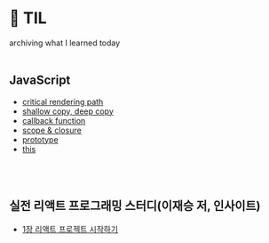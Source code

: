 # 📝 TIL

archiving what I learned today
<br />
<br />

## JavaScript

-   [critical rendering path](https://github.com/seoyoung-dev/TIL/blob/main/notes/JavaScript/crtical_rendering_path.md)
-   [shallow copy, deep copy](https://github.com/seoyoung-dev/TIL/blob/main/notes/JavaScript/shallow_copy_deep_copy.md)
-   [callback function](https://github.com/seoyoung-dev/TIL/blob/main/notes/JavaScript/call_back_function.md)
-   [scope & closure](https://github.com/seoyoung-dev/TIL/blob/main/notes/JavaScript/scope_closure.md)
-   [prototype](https://github.com/seoyoung-dev/TIL/blob/main/notes/JavaScript/prototype.md)
-   [this](https://github.com/seoyoung-dev/TIL/blob/main/notes/JavaScript/thisf.md)

<br />
<br />

## 실전 리액트 프로그래밍 스터디(이재승 저, 인사이트)

-   [1장 리액트 프로젝트 시작하기](#)
